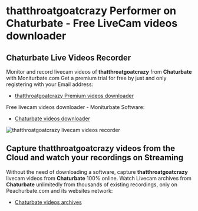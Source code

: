 # thatthroatgoatcrazy Performer on Chaturbate - Free LiveCam videos downloader

## Chaturbate Live Videos Recorder

Monitor and record livecam videos of **thatthroatgoatcrazy** from **Chaturbate** with Moniturbate.com
Get a premium trial for free by just and only registering with your Email address:
* [thatthroatgoatcrazy Premium videos downloader](https://moniturbate.com/request-demo-licence-key.html)

Free livecam videos downloader - Moniturbate Software:
* [Chaturbate videos downloader](https://moniturbate.com/moniturbate-download-software.html)

![thatthroatgoatcrazy livecam videos recorder](https://peachurnet.com/templates/moniturbate-software.png)


## Capture thatthroatgoatcrazy videos from the Cloud and watch your recordings on Streaming

Without the need of downloading a software, capture **thatthroatgoatcrazy** livecam videos from **Chaturbate** 100% online.
Watch Livecam archives from **Chaturbate** unlimitedly from thousands of existing recordings, only on Peachurbate.com and its websites network:
* [Chaturbate videos archives](https://peachurnet.com/)